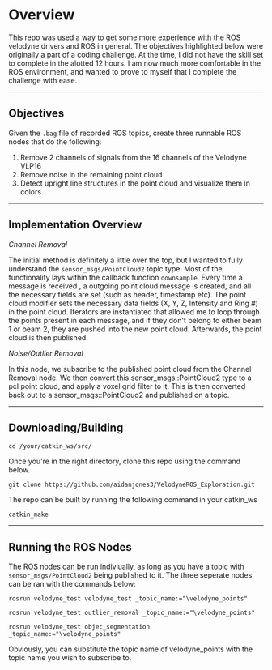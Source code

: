 # Overview
This repo was used a way to get some more experience with the ROS velodyne
drivers and ROS in general. The objectives highlighted below were originally
a part of a coding challenge. At the time, I did not have the skill set to
complete in the alotted 12 hours. I am now much more comfortable in the ROS
environment, and wanted to prove to myself that I complete the challenge with
ease.

------
Objectives
-----
Given the `.bag` file of recorded ROS topics, create three runnable ROS nodes
that do the following:

1. Remove 2 channels of signals from the 16 channels of the Velodyne VLP16
2. Remove noise in the remaining point cloud
3. Detect upright line structures in the point cloud and visualize them in
   colors.

----
Implementation Overview
----
*Channel Removal*

The initial method is definitely a little over the top, but I wanted to fully
understand the `sensor_msgs/PointCloud2` topic type. Most of the functionality
lays within the callback function `downsample`. Every time a message is received
, a outgoing point cloud message is created, and all the necessary fields are
set (such as header, timestamp etc). The point cloud modifier sets the necessary
data fields (X, Y, Z, Intensity and Ring #) in the point cloud. Iterators are
instantiated that allowed me to loop through the points present in each message,
and if they don't belong to either beam 1 or beam 2, they are pushed into the
new point cloud. Afterwards, the point cloud is then published.

*Noise/Outlier Removal*

In this node, we subscribe to the published point cloud from the Channel Removal node.
We then convert this sensor_msgs::PointCloud2 type to a pcl point cloud, and apply a voxel
grid filter to it. This is then converted back out to a sensor_msgs::PointCloud2 and published
on a topic.

---
Downloading/Building
---
`cd /your/catkin_ws/src/`

Once you're in the right directory, clone this repo using the command below.

`git clone https://github.com/aidanjones3/VelodyneROS_Exploration.git`

The repo can be built by running the following command in your catkin_ws

`catkin_make`

----
Running the ROS Nodes
----

The ROS nodes can be run indiviually, as long as you have a topic with `sensor_msgs/PointCloud2` being published to it. The three seperate nodes can be ran with the commands below:

`rosrun velodyne_test velodyne_test _topic_name:="\velodyne_points"`

`rosrun velodyne_test outlier_removal _topic_name:="\velodyne_points"`

`rosrun velodyne_test objec_segmentation _topic_name:="\velodyne_points"`

Obviously, you can substitute the topic name of velodyne_points with the topic
name you wish to subscribe to.
